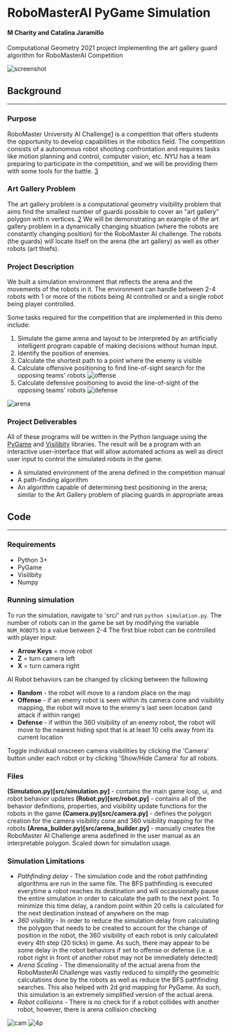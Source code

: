 # RoboMasterAI PyGame Simulation
#### M Charity and Catalina Jaramillo
Computational Geometry 2021 project implementing the art gallery guard algorithm for RoboMasterAI Competition 

![screenshot](imgs/game_2p.png)

## Background
---

### Purpose
RoboMaster University AI Challenge[1](https://www.robomaster.com/en-US/robo/icra) is a competition that offers students the opportunity to develop capabilities in the robotics field. The competition consists of a autonomous robot shooting confrontation and requires tasks like motion planning and control, computer vision, etc.
NYU has a team preparing to participate in the competition, and we will be providing them with some tools for the battle. [3](https://wp.nyu.edu/nyurm/the-competition/)

### Art Gallery Problem
The art gallery problem is a computational geometry visibility problem that aims find the smallest number of guards possible to cover an "art gallery" polygon with n vertices. [2](https://math.mit.edu/~apost/courses/18.204_2018/Nicole_Chesnokov_paper.pdf) We will be demonstrating an example of the art gallery problem in a dynamically changing situation (where the robots are constantly changing position) for the RoboMaster AI challenge. The robots (the guards) will locate itself on the arena (the art gallery) as well as other robots (art thiefs). 

### Project Description
We built a simulation environment that reflects the arena and the movements of the robots in it. The environment can handle between 2-4 robots with 1 or more of the robots being AI controlled or and a single robot being player controlled.

Some tasks required for the competition that are implemented in this demo include:
1. Simulate the game arena and layout to be interpreted by an artificially intelligent program capable of making decisions without human input.
2. Identify the position of enemies.
3. Calculate the shortest path to a point where the enemy is visible
4. Calculate offensive positioning to find line-of-sight search for the opposing teams' robots
![offense](imgs/offense.png)
5. Calculate defensive positioning to avoid the line-of-sight of the opposing teams' robots
![defense](imgs/defense.png)

![arena](imgs/arena_layout_big.png)

### Project Deliverables

All of these programs will be written in the Python language using the [PyGame](https://www.pygame.org/docs/) and [Visilibity](https://karlobermeyer.github.io/VisiLibity1/) libraries. The result will be a program with an interactive user-interface that will allow automated actions as well as direct user input to control the simulated robots in the game.  

* A simulated environment of the arena defined in the competition manual
* A path-finding algorithm
* An algorithm capable of determining best positioning in the arena; similar to the Art Gallery problem of placing guards in appropriate areas

## Code
---
### Requirements
* Python 3+
* PyGame
* Visilibity
* Numpy

### Running simulation
To run the simulation, navigate to 'src/' and run `python simulation.py`. 
The number of robots can in the game be set by modifying the variable `NUM_ROBOTS` to a value between 2-4
The first blue robot can be controlled with player input:
* **Arrow Keys** = move robot
* **Z** = turn camera left
* **X** = turn camera right

AI Robot behaviors can be changed by clicking between the following
* **Random** - the robot will move to a random place on the map
* **Offense** - if an enemy robot is seen within its camera cone and visibility mapping, the robot will move to the enemy's last seen location (and attack if within range)
* **Defense** - if within the 360 visibility of an enemy robot, the robot will move to the nearest hiding spot that is at least 10 cells away from its current location

Toggle individual onscreen camera visibilities by clicking the 'Camera' button under each robot or by clicking 'Show/Hide Camera' for all robots. 

### Files
**(Simulation.py)[src/simulation.py]** - contains the main game loop, ui, and robot behavior updates
**(Robot.py)[src/robot.py]** - contains all of the behavior definitions, properties, and visibility update functions for the robots in the game
**(Camera.py)[src/camera.py]** - defines the polygon creation for the camera visibility cone and 360 visibility mapping for the robots
**(Arena_builder.py)[src/arena_builder.py]** - manually creates the RoboMaster AI Challenge arena asdefined in the user manual as an interpretable polygon. Scaled down for simulation usage.

### Simulation Limitations
* *Pathfinding delay* - The simulation code and the robot pathfinding algorithms are run in the same file. The BFS pathfinding is executed everytime a robot reaches its destination and will occassionally pause the entire simulation in order to calculate the path to the next point. To minimize this time delay, a random point within 20 cells is calculated for the next destination instead of anywhere on the map
* *360 visibility* - In order to reduce the simulation delay from calculating the polygon that needs to be created to account for the change of position in the robot, the 360 visibility of each robot is only calculated every 4th step (20 ticks) in game. As such, there may appear to be some delay in the robot behaviors if set to offense or defense (i.e. a robot right in front of another robot may not be immediately detected)
* *Arena Scaling* - The dimensionality of the actual arena from the RoboMasterAI Challenge was vastly reduced to simplify the geometric calculations done by the robots as well as reduce the BFS pathfinding searches. This also helped with 2d grid mapping for PyGame. As such, this simulation is an extremely simplified version of the actual arena.
* *Robot collisions* - There is no check for if a robot collides with another robot, however, there is arena collision checking

![cam](imgs/cam_only.png)
![4p](imgs/4p.png)

